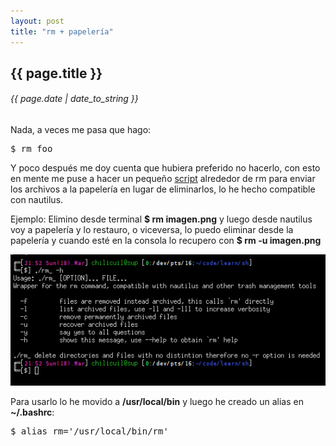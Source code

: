 ```yaml
---
layout: post
title: "rm + papelería"
---
```


## {{ page.title }}
###### {{ page.date | date_to_string }}

Nada, a veces me pasa que hago:

<pre class="sh_sh">
$ rm foo
</pre>

Y poco después me doy cuenta que hubiera preferido no hacerlo, con esto en mente me puse a hacer un pequeño [script](https://github.com/chilicuil/learn/blob/master/sh/rm_) alrededor de rm para enviar los archivos a la papelería en lugar de eliminarlos, lo he hecho compatible con nautilus.

Ejemplo: Elimino desde terminal **$ rm imagen.png** y luego desde nautilus voy a papelería y lo restauro, o viceversa, lo puedo eliminar desde la papelería y cuando esté en la consola lo recupero con **$ rm -u imagen.png**

**[![](/assets/img/53.png)](/assets/img/53.png)**

Para usarlo lo he movido a **/usr/local/bin** y luego he creado un alias en **~/.bashrc**:

<pre class="sh_sh">
$ alias rm='/usr/local/bin/rm'
</pre>
